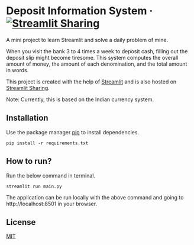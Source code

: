 # Deposit Information System &middot; [![Streamlit Sharing](https://static.streamlit.io/badges/streamlit_badge_black_white.svg)](https://share.streamlit.io/sanskarvijpuria/deposit-information-system/main/main.py)
A mini project to learn Streamlit and solve a daily problem of mine. 

When you visit the bank 3 to 4 times a week to deposit cash, filling out the deposit slip might become tiresome.
This system computes the overall amount of money, the amount of each denomination, and the total amount in words.

This project is created with the help of [Streamlit](https://streamlit.io/) and is also hosted on [Streamlit Sharing](https://share.streamlit.io/sanskarvijpuria/deposit-information-system/main/main.py).

Note: Currently, this is based on the Indian currency system.

## Installation

Use the package manager [pip](https://pip.pypa.io/en/stable/) to install dependencies.
```
pip install -r requirements.txt
```

## How to run?

Run the below command in terminal.
```
streamlit run main.py
```
The application can be run locally with the above command and going to http://localhost:8501 in your browser.
## License
[MIT](https://choosealicense.com/licenses/mit/)
